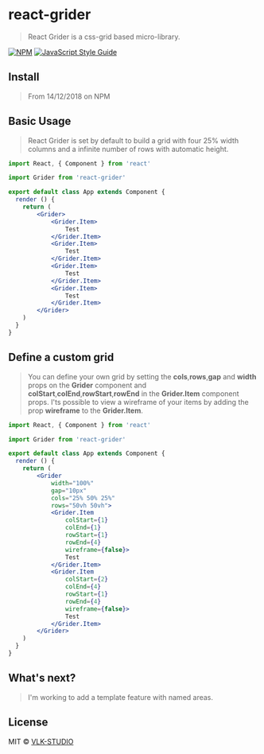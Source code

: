 # react-grider

> React Grider is a css-grid based micro-library.

[![NPM](https://img.shields.io/npm/v/react-grider.svg)](https://www.npmjs.com/package/react-grider) [![JavaScript Style Guide](https://img.shields.io/badge/code_style-standard-brightgreen.svg)](https://standardjs.com)

## Install

> From 14/12/2018 on NPM
<!-- ```bash
npm install --save react-grider
``` -->

## Basic Usage

> React Grider is set by default to build a grid with four 25% width columns and a infinite number of rows with automatic height.

```jsx
import React, { Component } from 'react'

import Grider from 'react-grider'

export default class App extends Component {
  render () {
    return (
        <Grider>
            <Grider.Item>
                Test
            </Grider.Item>
            <Grider.Item>
                Test
            </Grider.Item>
            <Grider.Item>
                Test
            </Grider.Item>
            <Grider.Item>
                Test
            </Grider.Item>
        </Grider>
    )
  }
}
```

## Define a custom grid

> You can define your own grid by setting the **cols**,**rows**,**gap** and **width** props on the **Grider** component and **colStart**,**colEnd**,**rowStart**,**rowEnd** in the **Grider.Item** component props. I'ts possible to view a wireframe of your items by adding the prop **wireframe** to the **Grider.Item**.

```jsx
import React, { Component } from 'react'

import Grider from 'react-grider'

export default class App extends Component {
  render () {
    return (
        <Grider 
            width="100%"
            gap="10px" 
            cols="25% 50% 25%" 
            rows="50vh 50vh">
            <Grider.Item 
                colStart={1}
                colEnd={1}
                rowStart={1} 
                rowEnd={4}
                wireframe={false}>
                Test
            </Grider.Item>
            <Grider.Item 
                colStart={2}
                colEnd={4}
                rowStart={1} 
                rowEnd={4}
                wireframe={false}>
                Test
            </Grider.Item>
        </Grider>
    )
  }
}
```
## What's next?

> I'm working to add a template feature with named areas.

## License

MIT © [VLK-STUDIO](https://github.com/VLK-STUDIO)
